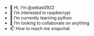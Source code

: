 - 👋 Hi, I’m @sebas0922
- 👀 I’m interested in raspberrypi
- 🌱 I’m currently learning python
- 💞️ I’m looking to collaborate on anything
- 📫 How to reach me snapchat

<!---
sebas0922/sebas0922 is a ✨ special ✨ repository because its `README.md` (this file) appears on your GitHub profile.
You can click the Preview link to take a look at your changes.
--->

